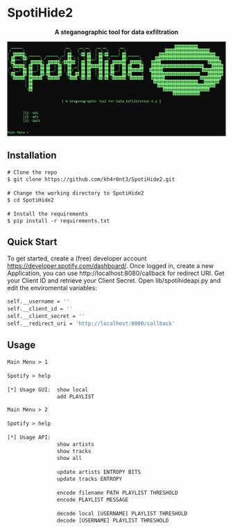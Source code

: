 # SpotiHide2

<p align="center">
<b>A steganographic tool for data exfiltration</b>
</p>

<p align="center">
<img src="./images/SpotiHide2.PNG"/>
</p>

## Installation
```console
# Clone the repo
$ git clone https://github.com/kh4r0nt3/SpotiHide2.git

# Change the working directory to SpotiHide2
$ cd SpotiHide2

# Install the requirements
$ pip install -r requirements.txt
```

## Quick Start

To get started, create a (free) developer account https://developer.spotify.com/dashboard/. Once logged in, create a new Application, you can use http://localhost:8080/callback for redirect URI. Get your Client ID and retrieve your Client Secret. Open lib/spotihideapi.py and edit the enviromental variables:

```bash
self.__username = ''
self.__client_id = ''
self.__client_secret = '' 
self.__redirect_uri = 'http://localhost:8080/callback'
```

## Usage
```text
Main Menu > 1

Spotify > help

[*] Usage GUI:  show local
                add PLAYLIST
```

```text
Main Menu > 2

Spotify > help

[*] Usage API:
                show artists
                show tracks
                show all

                update artists ENTROPY BITS
                update tracks ENTROPY

                encode filename PATH PLAYLIST THRESHOLD
                encode PLAYLIST MESSAGE

                decode local [USERNAME] PLAYLIST THRESHOLD
                decode [USERNAME] PLAYLIST THRESHOLD
```

